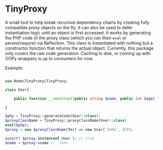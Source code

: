 # TinyProxy

A small tool to help break recursive dependency chains by creating fully compatible proxy objects on the fly. It can
also be used to defer instantiation logic until an object is first accessed. It works by generating the PHP code of the
proxy class (which you can then `eval` or persist/require) via Reflection. This class is instantiated with nothing but a
constructor function that returns the actual object. Currently, this package only covers the raw code generation.
Caching to disk, or coming up with OOPy wrappers is up to consumers for now.

Example:

```php

use Noem\TinyProxy\TinyProxy;

class User{

    public function __construct(public string $name, public int $age) {}

}

$php = TinyProxy::generateCode(User::class);
$proxyClassName = TinyProxy::proxyClassName(User::class)
eval($php);
$proxy = new $proxyClassName(fn() => new User('John', 42));

assert( $proxy instanceof User ); // true
$name = $proxy->name // 'John'

```
